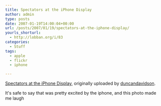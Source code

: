 ```yaml
---
title: Spectators at the iPhone Display
author: admin
type: posts
date: 2007-01-19T14:00:04+00:00
url: /posts/2007/01/19/spectators-at-the-iphone-display/
yourls_shorturl:
  - http://lobban.org/i/83
categories:
  - Stuff
tags:
  - apple
  - flickr
  - iphone

---
```

<div class="flickr-frame">
  <a href="http://www.flickr.com/photos/x180/354638930/" title="photo sharing"><img alt="" class="flickr-photo" src="https://lobban.org/wp-content/uploads/2011/06/354638930_c818db973e.jpg" /></a><br /><span class="flickr-caption"><a href="http://www.flickr.com/photos/x180/354638930/">Spectators at the iPhone Display</a>, originally uploaded by <a href="http://www.flickr.com/people/x180/">duncandavidson</a>.</span></p>
</div>

<p class="flickr-yourcomment">
  It's safe to say that was pretty excited by the iphone, and this photo made me laugh
</p>